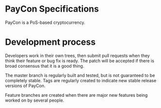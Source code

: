 PayCon Specifications 
===========================

PayCon is a PoS-based cryptocurrency.


Development process
===========================

Developers work in their own trees, then submit pull requests when
they think their feature or bug fix is ready. The patch will be accepted 
if there is broad consensus that it is a good thing.

The master branch is regularly built and tested, but is not guaranteed
to be completely stable. Tags are regularly created to indicate new
stable release versions of PayCon.

Feature branches are created when there are major new features being
worked on by several people.

